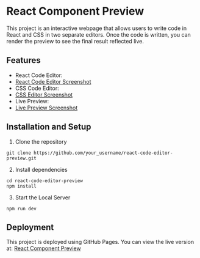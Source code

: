 # React Component Preview
This project is an interactive webpage that allows users to write code in React and CSS in two separate editors. Once the code is written, you can render the preview to see the final result reflected live.

## Features
- React Code Editor:
- [React Code Editor Screenshot](./public/screenshots/react_editor.png)
- CSS Code Editor:
- [CSS Editor Screenshot](./public/screenshots/css_editor.png)
- Live Preview:
- [Live Preview Screenshot](./public/screenshots/live_preview.png)

## Installation and Setup
1. Clone the repository
```
git clone https://github.com/your_username/react-code-editor-preview.git
```
2. Install dependencies
```
cd react-code-editor-preview
npm install
```
3. Start the Local Server
```
npm run dev
```

## Deployment
This project is deployed using GitHub Pages. You can view the live version at:
[React Component Preview](https://alexns-dev.github.io/react-code-editor-preview/)
